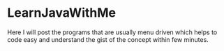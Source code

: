 # LearnJavaWithMe
Here I will post the programs that are usually menu driven which helps to code easy and understand the gist of the concept within few minutes.

